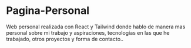 # Pagina-Personal
Web personal realizada con React y Tailwind donde hablo de manera mas personal sobre mi trabajo y aspiraciones, tecnologías en las que he trabajado, otros proyectos y forma de contacto..
